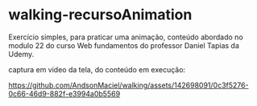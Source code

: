 # walking-recursoAnimation
Exercício simples, para praticar uma animação, conteúdo abordado no modulo 22 do curso Web fundamentos do professor Daniel Tapias da Udemy.

captura em video da tela, do conteúdo em execução:

https://github.com/AndsonMaciel/walking/assets/142698091/0c3f5276-0c66-46d9-882f-e3994a0b5569

